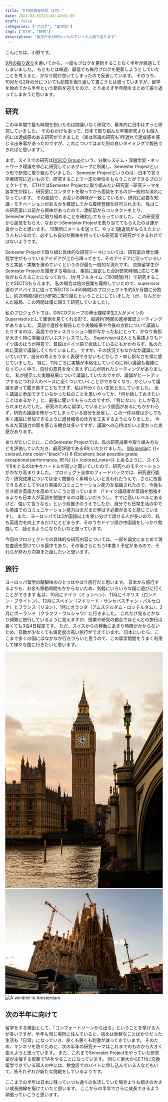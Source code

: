 ```yaml
---
title: "ETH交換留学記（3月）"
date: 2024-03-01T13:45:44+01:00
draft: false
categories: ["ブログ", "留学記"]
tags: ["ETH", "研究"]
description: "留学が半分終わったのでいったん振り返ります"
---
```


こんにちは、小野です。

[9月の振り返り](../../../2023/09/life-in-switzerland-sep/)を書いてから、一度もブログを更新することなく半年が経過してしまいました。
もともとは毎週、最低でも毎月ブログを更新しようとしていたことを考えると、かなり間が空いてしまったので反省しています。
そのうち、10月から2月の分についても記憶を掘り返して書こうとは思っていますが、留学を始めてから半年という節目を迎えたので、とりあえず半年間をまとめて振り返ってしまおうと思います。


## 研究
この半年間で最も時間を割いたのは間違いなく研究で、基本的に日中はずっと研究していました。
そのおかげもあって、日本で取り組んだ卒業研究よりも個人的には達成感のある研究ができました（実は卒論の研究も1年遅れで達成感を感じる出来事があったのですが、これについてはまた別の良いタイミングで報告できればと思います）。

まず、スイスでの研究は[DISCO Group](https://disco.ethz.ch/)という、分散システム・深層学習・ネットワーク理論を中心に研究しているグループに所属し、Semester Projectという形で研究に取り組んでいました。
Semester Projectというのは、日本で言う卒業研究に近いもので、研究することで一定の単位をもらうことができるプロジェクトです。
ETHではSemester Projectに取り組みたい研究室・研究テーマを各学生が探し、研究室にコンタクトを取ってから面談をするのが一般的な流れになっています。
その面談で、お互いの興味が一致しているか、研究に必要な知識・モチベーションがあるかを確認してから履修登録を許可されます。
私はこの研究室に以前から興味があったので、渡航前からコンタクトをとり、Semester Projectに取り組めることを確約してもらっていました。
この研究室から返信をもらえ、なおかつSemester Projectを割り当ててもらえたのは運が良かったと思います。
10箇所にメールを送って、やっと1通返信がもらえたという人もいるので、必ずしも自分が興味を持っている研究室で研究ができるわけではないようです。

Semester Projectで取り組む具体的な研究テーマについては、研究室の博士課程学生がもっているアイデアが上から降ってきて、そのアイデアに沿っていろいろと実装・実験を進めていくというのが最も一般的な流れです。
交換留学生がSemester Projectを履修する場合は、事前に設定した合計研究時間に応じて単位がもらえることになっており、1か月フルタイム（150時間/月）で研究することで5ECTSもらえます。
私の場合は他の授業も履修していたので、supervisor達のアドバイスに従って15ECTS (=450時間)のプロジェクトを約5か月間に分割し、約20時間/週だけ研究に取り組むということにしていました（が、なんだかんだ結局、この時間は優に超えて研究していました）。

私のプロジェクトでは、DISCOグループの博士課程学生2人がメインのSupervisorsとして面倒を見てくれる形で、毎週約1時間の進捗確認ミーティングがありました。
英語で進捗を報告したり実験結果や今後の方針について議論したりするのは、英語でのディスカッション験がなかった私にとって、かなり負担が大きく特に序盤はだいぶストレスでした。
Supervisorは2人とも英語よりもドイツ語のほうが得意で、普段はドイツ語で会話しているにもかかわらず、私のために英語で議論してくれていました。
ですが、その状況でもなかなか議論についていけず、自分の考えをうまく表現できないもどかしさ・申し訳なさを常に感じていました。
特に、11月ごろに実験が本格化していくのに伴い議論も複雑になっていく中で、自分の意見を全く言えずに心が折れたミーティングがありました。
私が提示した実験結果について議論していたのですが、議論がヒートアップするにつれ2人のペースに全くついていくことができなくなり、かといって議論を遮って聞き直すこともできず、私は15分くらい空気と化していました。
全く議論に参加できていなかった私のことを思いやってか、「何か話しておきたいことはあるか？」と、最後に聞いてもらったのですが、「特にない」としか答えられませんでした。
研究のために留学しているという側面があるにもかかわらず、研究の議論を怖がってしまっている自分を反省し、この一件以降は少しでも多く議論に参加できるように進捗報告の仕方を工夫するようになりました。
今もまだ英語力の壁を感じる機会は多いですが、議論への心持はだいぶ変わった実感があります。

ありがたいことに、このSemester Projectでは、私の研究成果や取り組み方などを評価していただき、最高評価である6をいただけました。
[Wikipedia](https://en.wikipedia.org/wiki/Academic_grading_in_Switzerland)に
{{< colored_note color="black">}}
6 (Excellent; best possible grade; exceptional performance, 95%)
{{< /colored_note>}}
とあるように、スイスで6をとるのは中々ハードルが高いと聞いていたので、研究へのモチベーションがかなり高まりました。
プロジェクト全体のフィードバックでは、研究遂行能力・研究成果については全く問題なく素晴らしいと言われたうえで、さらに改善できる点としてやはり英語のコミュニケーション能力を指摘されたので、今後も引き続き英語力を高めていこうと思っています
（「ドイツ語話者が英語を勉強するよりも日本人が英語を勉強するのは難しいだろうし、すでに高いレベルにあるけど、強いて言うなら」という前置きのうえでしたが、自分でも日常生活の中でも英語でのコミュニケーション能力はまだまだ伸ばす必要があると感じています）。
また、ヨーロッパでは3か国語以上を使い分けて話せる人が多いので、私も英語力を向上するだけにとどまらず、そのうちドイツ語か中国語をしっかり勉強して、話せるようになりたいなと思っています。

今回のプロジェクトでの具体的な研究内容については、一部を論文にまとめて現在査読を受けている最中であり、その後さらにもう1本書く予定があるので、それらが終わり次第また話したいと思います。


## 旅行
ヨーロッパ留学の醍醐味のひとつはやはり旅行だと思います。
日本から旅行するよりも、お金も移動時間もかからないため、気軽にいろいろな国に遊びに行くことができます
私は、10月にドイツ（ミュンヘン）、11月にイギリス（ロンドン・ブライトン）、12月にスペイン（マドリード・サンセバスチャン・バルセロナ）とフランス（リヨン）、1月にオランダ（アムステルダム・ロッテルダム）、2月にポーランド（クラクフ・ワルシャワ）に行きました。
これだけ見るとかなり頻繁に旅行しているように見えますが、授業や研究の都合でほとんどの旅行は長くても3泊4日程度です。
ただ、スイスからの移動にあまり時間がかからないため、日数が少なくても満足度の高い旅行ができています。
日本にいたら、ここまで多くの国にはなかなか行きづらいと思うので、この留学期間をうまく利用して様々な国に行きたいと思います。

![Big Ben in London](/img/2024/03/London.jpg#center)
![Sagrada Familia in Barcelona](/img/2024/03/Barcelona.jpg#center)
![A windmil in Amsterdam](/img/2024/03/Amsterdam.jpg#center)


## 次の半年に向けて
留学をする理由として、「コンフォートゾーンから出る」ということを挙げる人が多いですが、半年も同じ場所に住んでいると、初めは新鮮なことばかりだった生活も「日常」になっていき、良くも悪くも刺激が減ってきています。
そのため、マンネリを防ぐために、次の半年の研究テーマはこれまでのものから大きく変えようと思っています。
また、これまでSemester Projectをやっていた研究室が主催する授業でTAをやることになっています。
同じく東大からETHに交換留学できている知人の中には、飲食店でのバイトに申し込んでいる人などもいて、皆それぞれが新たな挑戦をしているようです。

ここまでの半年は日本に残っていつも通りの生活していた場合よりも傾きの大きい成長曲線を描けていたと思います。
ここからの半年でさらに成長できるよう頑張っていこうと思います。
